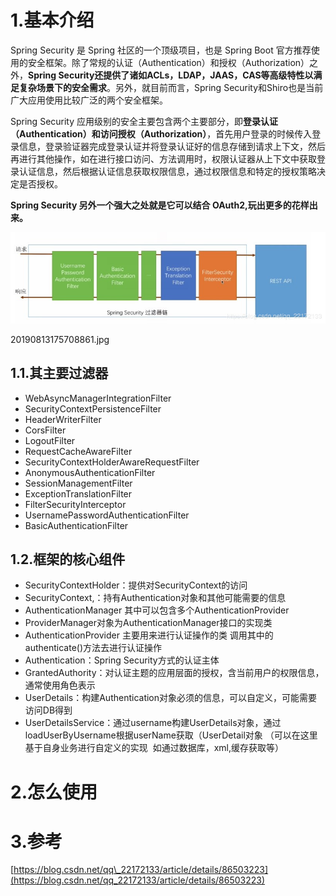 # 1.基本介绍

Spring Security 是 Spring 社区的一个顶级项目，也是 Spring Boot 官方推荐使用的安全框架。除了常规的认证（Authentication）和授权（Authorization）之外，**Spring Security还提供了诸如ACLs，LDAP，JAAS，CAS等高级特性以满足复杂场景下的安全需求**。另外，就目前而言，Spring Security和Shiro也是当前广大应用使用比较广泛的两个安全框架。

Spring Security 应用级别的安全主要包含两个主要部分，即**登录认证（Authentication）和访问授权（Authorization）**，首先用户登录的时候传入登录信息，登录验证器完成登录认证并将登录认证好的信息存储到请求上下文，然后再进行其他操作，如在进行接口访问、方法调用时，权限认证器从上下文中获取登录认证信息，然后根据认证信息获取权限信息，通过权限信息和特定的授权策略决定是否授权。

**Spring Security 另外一个强大之处就是它可以结合 OAuth2,玩出更多的花样出来。**

![img](/static/image/20190116102342618.jpg)

20190813175708861.jpg

## 1.1.其主要过滤器
* WebAsyncManagerIntegrationFilter 
* SecurityContextPersistenceFilter 
* HeaderWriterFilter 
* CorsFilter 
* LogoutFilter
* RequestCacheAwareFilter
* SecurityContextHolderAwareRequestFilter
* AnonymousAuthenticationFilter
* SessionManagementFilter
* ExceptionTranslationFilter
* FilterSecurityInterceptor
* UsernamePasswordAuthenticationFilter
* BasicAuthenticationFilter
## 1.2.框架的核心组件
* SecurityContextHolder：提供对SecurityContext的访问
* SecurityContext,：持有Authentication对象和其他可能需要的信息
* AuthenticationManager 其中可以包含多个AuthenticationProvider
* ProviderManager对象为AuthenticationManager接口的实现类
* AuthenticationProvider 主要用来进行认证操作的类 调用其中的authenticate()方法去进行认证操作
* Authentication：Spring Security方式的认证主体
* GrantedAuthority：对认证主题的应用层面的授权，含当前用户的权限信息，通常使用角色表示
* UserDetails：构建Authentication对象必须的信息，可以自定义，可能需要访问DB得到
* UserDetailsService：通过username构建UserDetails对象，通过loadUserByUsername根据userName获取（UserDetail对象 （可以在这里基于自身业务进行自定义的实现  如通过数据库，xml,缓存获取等）   



# 2.怎么使用

# 3.参考

[https://blog.csdn.net/qq\_22172133/article/details/86503223](https://blog.csdn.net/qq_22172133/article/details/86503223)

